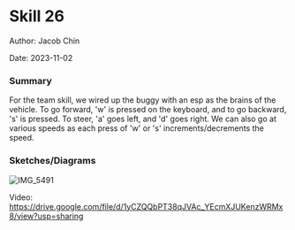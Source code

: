 #  Skill 26

Author: Jacob Chin

Date: 2023-11-02


### Summary
For the team skill, we wired up the buggy with an esp as the brains of the vehicle. To go forward, 'w' is pressed on the keyboard, and to go backward, 's' is pressed. To steer, 'a' goes left, and 'd' goes right. We can also go at various speeds as each press of 'w' or 's' increments/decrements the speed.

### Sketches/Diagrams
![IMG_5491](https://github.com/BU-EC444/Chin-Jacob/assets/108195485/92e6ce14-5439-476c-bf4e-838b03662d53)

Video: https://drive.google.com/file/d/1yCZQQbPT38qJVAc_YEcmXJUKenzWRMx8/view?usp=sharing
